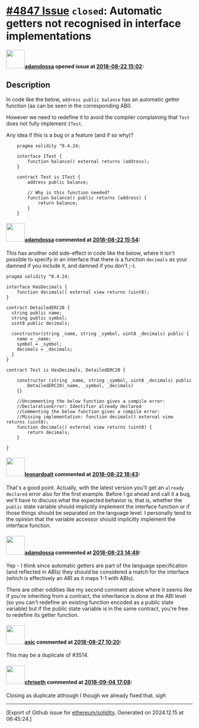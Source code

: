 # [\#4847 Issue](https://github.com/ethereum/solidity/issues/4847) `closed`: Automatic getters not recognised in interface implementations

#### <img src="https://avatars.githubusercontent.com/u/2633913?u=b5e0f6d44cabdb8c7c83c8a8d0abb916f6c5b3b6&v=4" width="50">[adamdossa](https://github.com/adamdossa) opened issue at [2018-08-22 15:02](https://github.com/ethereum/solidity/issues/4847):

## Description

In code like the below, `address public balance` has an automatic getter function (as can be seen in the corresponding ABI).

However we need to redefine it to avoid the compiler complaining that `Test` does not fully implement `ITest`.

Any idea if this is a bug or a feature (and if so why)?  

```
    pragma solidity ^0.4.24;
    
    interface ITest {
        function balance() external returns (address);
    }
    
    contract Test is ITest {
        address public balance;
        
        // Why is this function needed?
        function balance() public returns (address) {
            return balance;
        }
    }
```

#### <img src="https://avatars.githubusercontent.com/u/2633913?u=b5e0f6d44cabdb8c7c83c8a8d0abb916f6c5b3b6&v=4" width="50">[adamdossa](https://github.com/adamdossa) commented at [2018-08-22 15:54](https://github.com/ethereum/solidity/issues/4847#issuecomment-415083030):

This has another odd side-effect in code like the below, where it isn't possible to specify in an interface that there is a function `decimals` as your damned if you include it, and damned if you don't ;-).

```
pragma solidity ^0.4.24;

interface HasDecimals {
    function decimals() external view returns (uint8);
}

contract DetailedERC20 {
  string public name;
  string public symbol;
  uint8 public decimals;

  constructor(string _name, string _symbol, uint8 _decimals) public {
    name = _name;
    symbol = _symbol;
    decimals = _decimals;
  }
}

contract Test is HasDecimals, DetailedERC20 {
    
    constructor (string _name, string _symbol, uint8 _decimals) public
        DetailedERC20(_name, _symbol, _decimals)
    {}
    
    //Uncommenting the below function gives a compile error:
    //DeclarationError: Identifier already declared
    //Commenting the below function gives a compile error:
    //Missing implementation: function decimals() external view returns (uint8);
    function decimals() external view returns (uint8) {
        return decimals;
    }

}
```

#### <img src="https://avatars.githubusercontent.com/u/504195?u=ce2facd14af9fd474ebff49f0d44891f56f7500f&v=4" width="50">[leonardoalt](https://github.com/leonardoalt) commented at [2018-08-22 18:43](https://github.com/ethereum/solidity/issues/4847#issuecomment-415137321):

That's a good point. Actually, with the latest version you'll get an `already declared` error also for the first example.
Before I go ahead and call it a bug, we'll have to discuss what the expected behavior is; that is, whether the `public` state variable should implicitly implement the interface function or if those things should be separated on the language level.
I personally tend to the opinion that the variable accessor should implicitly implement the interface function.

#### <img src="https://avatars.githubusercontent.com/u/2633913?u=b5e0f6d44cabdb8c7c83c8a8d0abb916f6c5b3b6&v=4" width="50">[adamdossa](https://github.com/adamdossa) commented at [2018-08-23 14:49](https://github.com/ethereum/solidity/issues/4847#issuecomment-415445844):

Yep - I think since automatic getters are part of the language specification (and reflected in ABIs) they should be considered a match for the interface (which is effectively an ABI as it maps 1-1 with ABIs).

There are other oddities like my second comment above where it seems like if you're inheriting from a contract, the inheritance is done at the ABI level (so you can't redefine an existing function encoded as a public state variable) but if the public state variable is in the same contract, you're free to redefine its getter function.

#### <img src="https://avatars.githubusercontent.com/u/20340?v=4" width="50">[axic](https://github.com/axic) commented at [2018-08-27 10:20](https://github.com/ethereum/solidity/issues/4847#issuecomment-416182422):

This may be a duplicate of #3514.

#### <img src="https://avatars.githubusercontent.com/u/9073706?v=4" width="50">[chriseth](https://github.com/chriseth) commented at [2018-09-04 17:08](https://github.com/ethereum/solidity/issues/4847#issuecomment-418445538):

Closing as duplicate although I though we already fixed that. *sigh*


-------------------------------------------------------------------------------



[Export of Github issue for [ethereum/solidity](https://github.com/ethereum/solidity). Generated on 2024.12.15 at 06:45:24.]
